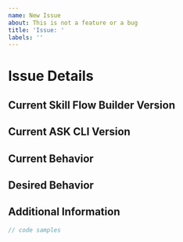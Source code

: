 ```yaml
---
name: New Issue
about: This is not a feature or a bug
title: 'Issue: '
labels: ''
---
```


# Issue Details

## Current Skill Flow Builder Version

## Current ASK CLI Version

## Current Behavior

## Desired Behavior

## Additional Information

```javascript
// code samples
```
